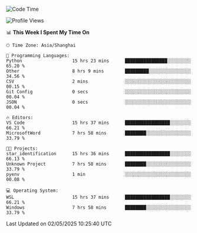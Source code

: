 <!--START_SECTION:waka-->
![Code Time](http://img.shields.io/badge/Code%20Time-2%2C745%20hrs%209%20mins-blue)

![Profile Views](http://img.shields.io/badge/Profile%20Views-0-blue)

📊 **This Week I Spent My Time On** 

```text
🕑︎ Time Zone: Asia/Shanghai

💬 Programming Languages: 
Python                   15 hrs 23 mins      ████████████████░░░░░░░░░   65.20 % 
Other                    8 hrs 9 mins        █████████░░░░░░░░░░░░░░░░   34.56 % 
CSV                      2 mins              ░░░░░░░░░░░░░░░░░░░░░░░░░   00.15 % 
Git Config               0 secs              ░░░░░░░░░░░░░░░░░░░░░░░░░   00.04 % 
JSON                     0 secs              ░░░░░░░░░░░░░░░░░░░░░░░░░   00.04 % 

🔥 Editors: 
VS Code                  15 hrs 37 mins      █████████████████░░░░░░░░   66.21 % 
MicrosoftWord            7 hrs 58 mins       ████████░░░░░░░░░░░░░░░░░   33.79 % 

🐱‍💻 Projects: 
star_identification      15 hrs 36 mins      █████████████████░░░░░░░░   66.13 % 
Unknown Project          7 hrs 58 mins       ████████░░░░░░░░░░░░░░░░░   33.79 % 
pyenv                    1 min               ░░░░░░░░░░░░░░░░░░░░░░░░░   00.08 % 

💻 Operating System: 
WSL                      15 hrs 37 mins      █████████████████░░░░░░░░   66.21 % 
Windows                  7 hrs 58 mins       ████████░░░░░░░░░░░░░░░░░   33.79 % 
```


 Last Updated on 02/05/2025 10:25:40 UTC
<!--END_SECTION:waka-->